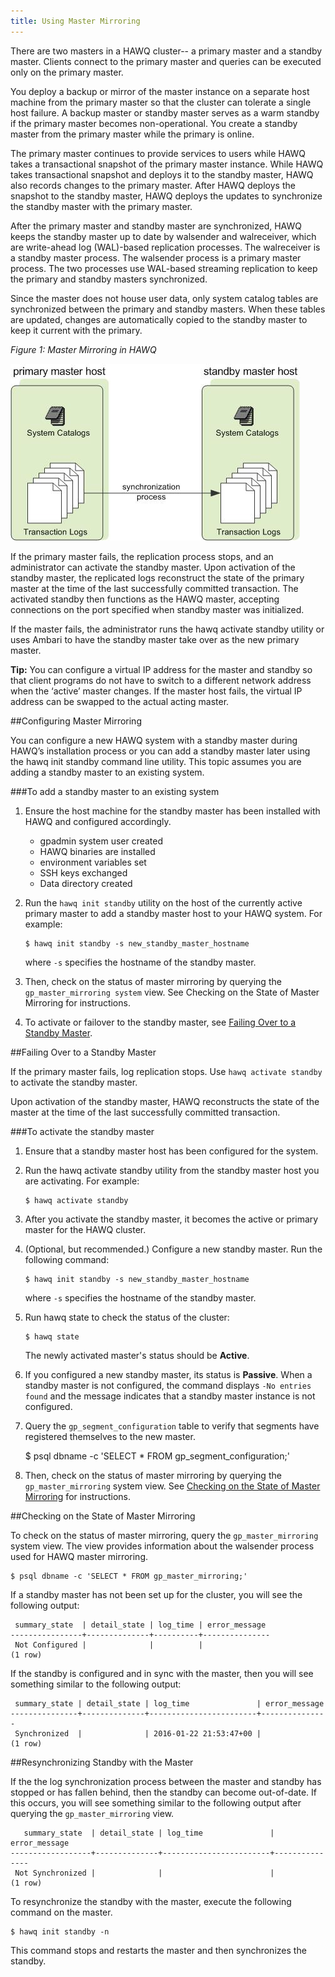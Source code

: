 ```yaml
---
title: Using Master Mirroring
---
```


There are two masters in a HAWQ cluster-- a primary master and a standby master. Clients connect to the primary master and queries can be executed only on the primary master.

You deploy a backup or mirror of the master instance on a separate host machine from the primary master so that the cluster can tolerate a single host failure. A backup master or standby master serves as a warm standby if the primary master becomes non-operational. You create a standby master from the primary master while the primary is online.

The primary master continues to provide services to users while HAWQ takes a transactional snapshot of the primary master instance. While HAWQ takes transactional snapshot and deploys it to the standby master, HAWQ also records changes to the primary master. After HAWQ deploys the snapshot to the standby master, HAWQ deploys the updates to synchronize the standby master with the primary master.

After the primary master and standby master are synchronized, HAWQ keeps the standby master up to date by walsender and walreceiver, which are write-ahead log (WAL)-based replication processes. The walreceiver is a standby master process. The walsender process is a primary master process. The two processes use WAL-based streaming replication to keep the primary and standby masters synchronized.

Since the master does not house user data, only system catalog tables are synchronized between the primary and standby masters. When these tables are updated, changes are automatically copied to the standby master to keep it current with the primary.

*Figure 1: Master Mirroring in HAWQ*

![](../mdimages/standby_master.jpg)


If the primary master fails, the replication process stops, and an administrator can activate the standby master. Upon activation of the standby master, the replicated logs reconstruct the state of the primary master at the time of the last successfully committed transaction. The activated standby then functions as the HAWQ master, accepting connections on the port specified when standby master was initialized.

If the master fails, the administrator runs the hawq activate standby utility or uses Ambari to have the standby master take over as the new primary master. 

**Tip:** You can configure a virtual IP address for the master and standby so that client programs do not have to switch to a different network address when the ‘active’ master changes. If the master host fails, the virtual IP address can be swapped to the actual acting master.

##Configuring Master Mirroring <a id="standby_master_configure"></a>

You can configure a new HAWQ system with a standby master during HAWQ’s installation process or you can add a standby master later using the hawq init standby command line utility. This topic assumes you are adding a standby master to an existing system.

###To add a standby master to an existing system

1. Ensure the host machine for the standby master has been installed with HAWQ and configured accordingly.
    * gpadmin system user created
    * HAWQ binaries are installed
    * environment variables set
    * SSH keys exchanged
    * Data directory created
1. Run the `hawq init standby` utility on the host of the currently active primary master to add a standby master host to your HAWQ system. For example:

	```shell
	$ hawq init standby -s new_standby_master_hostname
	```

	where `-s` specifies the hostname of the standby master.

1. Then, check on the status of master mirroring by querying the `gp_master_mirroring system` view. See Checking on the State of Master Mirroring for instructions.

1. To activate or failover to the standby master, see [Failing Over to a Standby Master](#standby_failover).

##Failing Over to a Standby Master<a id="standby_failover"></a>

If the primary master fails, log replication stops. Use `hawq activate standby` to activate the standby master.

Upon activation of the standby master, HAWQ reconstructs the state of the master at the time of the last successfully committed transaction.

###To activate the standby master

1. Ensure that a standby master host has been configured for the system. 

1. Run the hawq activate standby utility from the standby master host you are activating. For example:

	```shell
	$ hawq activate standby
 	```
 	
1. After you activate the standby master, it becomes the active or primary master for the HAWQ cluster.
1. (Optional, but recommended.) Configure a new standby master. Run the following command:

	```shell
	$ hawq init standby -s new_standby_master_hostname
	```
	where `-s` specifies the hostname of the standby master.
	
1. Run hawq state to check the status of the cluster:

	```shell
	$ hawq state
	```
	
	The newly activated master's status should be **Active**. 
	
1. If you configured a new standby master, its status is **Passive**. When a standby master is not configured, the command displays `-No entries found` and the message indicates that a standby master instance is not configured.

1. Query the `gp_segment_configuration` table to verify that segments have registered themselves to the new master.

	$ psql dbname -c 'SELECT * FROM gp_segment_configuration;'
	
1. Then, check on the status of master mirroring by querying the `gp_master_mirroring` system view. See [Checking on the State of Master Mirroring](#standby_check) for instructions.


##Checking on the State of Master Mirroring <a id="standby_check"></a>

To check on the status of master mirroring, query the `gp_master_mirroring` system view. The view provides information about the walsender process used for HAWQ master mirroring. 

```shell
$ psql dbname -c 'SELECT * FROM gp_master_mirroring;'
```

If a standby master has not been set up for the cluster, you will see the following output:

```
 summary_state  | detail_state | log_time | error_message
----------------+--------------+----------+---------------
 Not Configured |              |          | 
(1 row)
```

If the standby is configured and in sync with the master, then you will see something similar to the following output:

```
 summary_state | detail_state | log_time               | error_message
---------------+--------------+------------------------+---------------
 Synchronized  |              | 2016-01-22 21:53:47+00 |
(1 row)
```

##Resynchronizing Standby with the Master <a id="resync_master"></a>


If the the log synchronization process between the master and standby has stopped or has fallen behind, then the standby can become out-of-date. If this occurs, you will see something similar to the following output after querying the `gp_master_mirroring` view.

```
   summary_state  | detail_state | log_time               | error_message
------------------+--------------+------------------------+---------------
 Not Synchronized |              |                        |
(1 row)
```

To resynchronize the standby with the master, execute the following command on the master.

```shell
$ hawq init standby -n
```

This command stops and restarts the master and then synchronizes the standby.
